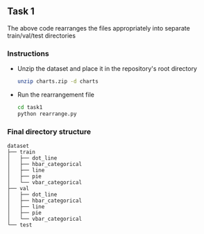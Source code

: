 ## Task 1

The above code rearranges the files appropriately into separate train/val/test directories

### Instructions
* Unzip the dataset and place it in the repository's root directory
    ```bash
    unzip charts.zip -d charts
    ```
* Run the rearrangement file
    ```bash
    cd task1
    python rearrange.py
    ```

### Final directory structure

```
dataset
├── train
│   ├── dot_line
│   ├── hbar_categorical
│   ├── line
│   ├── pie
│   └── vbar_categorical
├── val
│   ├── dot_line
│   ├── hbar_categorical
│   ├── line
│   ├── pie
│   └── vbar_categorical
└── test
```